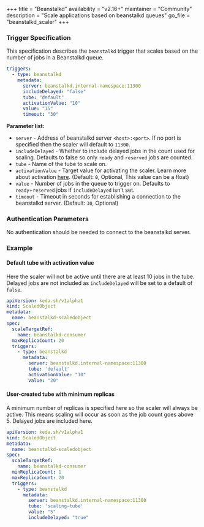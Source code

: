 +++
title = "Beanstalkd"
availability = "v2.16+"
maintainer = "Community"
description = "Scale applications based on beanstalkd queues"
go_file = "beanstalkd_scaler"
+++

### Trigger Specification

This specification describes the `beanstalkd` trigger that scales based on the number of jobs in a Beanstalkd queue.

```yaml
triggers:
  - type: beanstalkd
    metadata:
      server: beanstalkd.internal-namespace:11300
      includeDelayed: "false"
      tube: "default"
      activationValue: "10"
      value: "15"
      timeout: "30"
```

**Parameter list:**

- `server` - Address of beanstalkd server `<host>:<port>`. If no port is specified then the scaler will default to `11300`.
- `includeDelayed` - Whether to include delayed jobs in the count used for scaling. Defaults to false so only `ready` and `reserved` jobs are counted.
- `tube` - Name of the tube to scale on.
- `activationValue` - Target value for activating the scaler. Learn more about activation [here](./../concepts/scaling-deployments.md#activating-and-scaling-thresholds). (Default: `0`, Optional, This value can be a float)
- `value` - Number of jobs in the queue to trigger on. Defaults to `ready`+`reserved` jobs if `includeDelayed` isn't set.
- `timeout` - Timeout in seconds for establishing a connection to the beanstalkd server. (Default: `30`, Optional)

### Authentication Parameters

No authentication should be needed to connect to the beanstalkd server.

### Example

#### Default tube with activation value

Here the scaler will not be active until there are at least 10 jobs in the tube. Delayed jobs are not included as `includeDelayed` will be set to a default of `false`.

```yaml
apiVersion: keda.sh/v1alpha1
kind: ScaledObject
metadata:
  name: beanstalkd-scaledobject
spec:
  scaleTargetRef:
    name: beanstalkd-consumer
  maxReplicaCount: 20
  triggers:
    - type: beanstalkd
      metadata:
        server: beanstalkd.internal-namespace:11300
        tube: 'default'
        activationValue: "10"
        value: "20"
```

#### User-created tube with minimum replicas

A minimum number of replicas is specified here so the scaler will always be active. This means scaling will occur as soon as the job count goes above 5. Delayed jobs are included here.

```yaml
apiVersion: keda.sh/v1alpha1
kind: ScaledObject
metadata:
  name: beanstalkd-scaledobject
spec:
  scaleTargetRef:
    name: beanstalkd-consumer
  minReplicaCount: 1
  maxReplicaCount: 20
  triggers:
    - type: beanstalkd
      metadata:
        server: beanstalkd.internal-namespace:11300
        tube: 'scaling-tube'
        value: "5"
        includeDelayed: "true"
```
